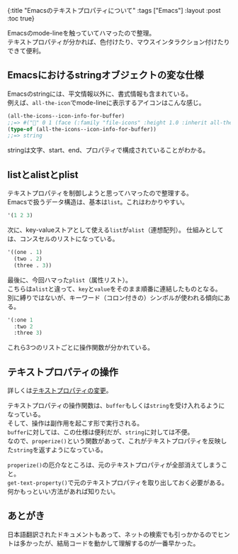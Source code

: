 {:title "Emacsのテキストプロパティについて"
 :tags ["Emacs"]
 :layout :post
 :toc true}

Emacsのmode-lineを触っていてハマったので整理。  
テキストプロパティが分かれば、色付けたり、マウスインタラクション付けたりできて便利。

## Emacsにおけるstringオブジェクトの変な仕様
Emacsのstringには、平文情報以外に、書式情報も含まれている。  
例えば、`all-the-icon`でmode-lineに表示するアイコンはこんな感じ。
```lisp
(all-the-icons--icon-info-for-buffer)
;;=> #("" 0 1 (face (:family "file-icons" :height 1.0 :inherit all-the-icons-orange) font-lock-face (:family "file-icons" :height 1.0 :inherit all-the-icons-orange) display (raise -0.1) rear-nonsticky t))
(type-of (all-the-icons--icon-info-for-buffer))
;;=> string
```

stringは文字、start、end、プロパティで構成されていることがわかる。

## listとalistとplist
テキストプロパティを制御しようと思ってハマったので整理する。  
Emacsで扱うデータ構造は、基本は`list`。これはわかりやすい。 
```lisp
'(1 2 3)
```

次に、key-valueストアとして使える`list`が`alist`（連想配列）。
仕組みとしては、コンスセルのリストになっている。
```lisp
'((one . 1)
  (two . 2)
  (three . 3))
```

最後に、今回ハマった`plist`（属性リスト）。  
こちらは`alist`と違って、`key`と`value`をそのまま順番に連結したものとなる。  
別に縛りではないが、キーワード（コロン付きの）シンボルが使われる傾向にある。
```lisp
'(:one 1
  :two 2
  :three 3)
```

これら3つのリストごとに操作関数が分かれている。

## テキストプロパティの操作
詳しくは[テキストプロパティの変更](https://ayatakesi.github.io/lispref/24.5/html/Changing-Properties.html)。

テキストプロパティの操作関数は、`buffer`もしくは`string`を受け入れるようになっている。  
そして、操作は副作用を起こす形で実行される。  
`buffer`に対しては、この仕様は便利だが、`string`に対しては不便。  
なので、`properize()`という関数があって、これがテキストプロパティを反映した`string`を返すようになっている。

`properize()`の厄介なところは、元のテキストプロパティが全部消えてしまうこと。  
`get-text-property()`で元のテキストプロパティを取り出しておく必要がある。  
何かもっといい方法があれば知りたい。

## あとがき
日本語翻訳されたドキュメントもあって、ネットの検索でも引っかかるのでヒントは多かったが、結局コードを動かして理解するのが一番早かった。
